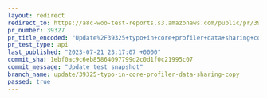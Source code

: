 ```yaml
---
layout: redirect
redirect_to: https://a8c-woo-test-reports.s3.amazonaws.com/public/pr/39327/api/index.html
pr_number: 39327
pr_title_encoded: "Update%2F39325+typo+in+core+profiler+data+sharing+copy"
pr_test_type: api
last_published: "2023-07-21 23:17:07 +0000"
commit_sha: 1ebf0ac9c6eb85864097799d2c0d1f0c21995c07
commit_message: "Update test snapshot"
branch_name: update/39325-typo-in-core-profiler-data-sharing-copy
passed: true
---
```

